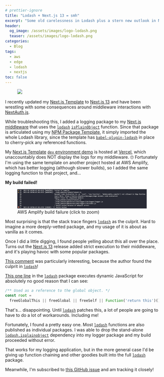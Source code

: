 ```yaml
---
# prettier-ignore
title: "Lodash + Next.js 13 = smh"
excerpt: "Some old carelessness in Lodash plus a stern new outlook in Next.js 13 creates trouble on Edge networks."
header:
  og_image: /assets/images/logo-lodash.png
  teaser: /assets/images/logo-lodash.png
categories:
  - Blog
tags:
  - aws
  - edge
  - lodash
  - nextjs
toc: false
---
```


<figure class="align-left" style="margin-top: 10px; margin-bottom: 10px; width: 150px;">
    <img src="{{ site.url }}{{ site.baseurl }}/assets/images/logo-lodash.png">
</figure>

I recently updated my [Next.js Template](/nextjs-template) to [Next.js 13](https://nextjs.org/blog/next-13) and have been wrestling with some consequences around middleware interactions with [NextAuth.js](https://next-auth.js.org/).

While troubleshooting this, I added a logging package to my [Next.js middleware](https://nextjs.org/docs/advanced-features/middleware) that uses the [`lodash`](https://www.npmjs.com/package/lodash) [`isPlainObject`](https://github.com/lodash/lodash/blob/master/isPlainObject.js) function. Since that package is articulated using my [NPM Package Template](/npm-package-template), it simply imported the whole Lodash library, since the template has [`babel-plugin-lodash`](https://www.npmjs.com/package/babel-plugin-lodash) in place to cherry-pick any referenced functions.

My [Next.js Template](/nextjs-template) [`dev` environment demo](https://nextjs-template-dev.karmanivero.us) is hosted at [Vercel](https://vercel.com/), which unaccountably does NOT display the logs for my middleware. 🙄 Fortunately I'm using the same template on another project hosted at AWS Amplify, which has better logging (although slower builds), so I added the same logging function to that project, and...

**My build failed!**

<figure> 
  <a href="/assets/images/lodash-nextjs-13-smh-build-failure.png">
    <img src="/assets/images/lodash-nextjs-13-smh-build-failure.png">
  </a>
  <figcaption>AWS Amplify build failure (click to zoom)</figcaption>
</figure>

Most surprising is that the stack trace fingers [`lodash`](https://www.npmjs.com/package/lodash) as the culprit. Hard to imagine a more deeply-vetted package, and my usage of it is about as vanilla as it comes.

Once I did a little digging, I found people yelling about this all over the place. Turns out the [Next.js 13](https://nextjs.org/blog/next-13) release added strict execution to their middleware, and it's playing havoc with some popular packages.

[This comment](https://github.com/lodash/lodash/issues/5525#issuecomment-1329049661) was particularly interesting, because the author found the culprit in [`lodash`](https://www.npmjs.com/package/lodash)!

[This one line](https://github.com/lodash/lodash/blob/master/.internal/root.js#L11) in the [`lodash`](https://www.npmjs.com/package/lodash) package executes dynamic JavaScript for absolutely no good reason that I can see:

```js
/** Used as a reference to the global object. */
const root =
  freeGlobalThis || freeGlobal || freeSelf || Function('return this')();
```

That's... disappointing. Until [`lodash`](https://www.npmjs.com/package/lodash) patches this, a lot of people are going to have to do a lot of workarounds. Including me!

Fortunately, I found a pretty easy one. Most [`lodash`](https://www.npmjs.com/package/lodash) functions are also published as individual packages. I was able to drop the stand-alone [`lodash.isplainobject`](https://www.npmjs.com/package/lodash.isplainobject) dependency into my logger package and my build proceeded without error.

That works for my logging application, but in the more general case I'd be giving up function chaining and other goodies built into the full [`lodash`](https://www.npmjs.com/package/lodash) package.

Meanwhile, I'm subscribed to [this GitHub issue](https://github.com/lodash/lodash/issues/5525) and am tracking it closely!
